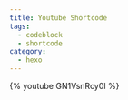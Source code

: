 ```yaml
---
title: Youtube Shortcode
tags:
  - codeblock
  - shortcode
category:
  - hexo
---
```


{% youtube GN1VsnRcy0I %}